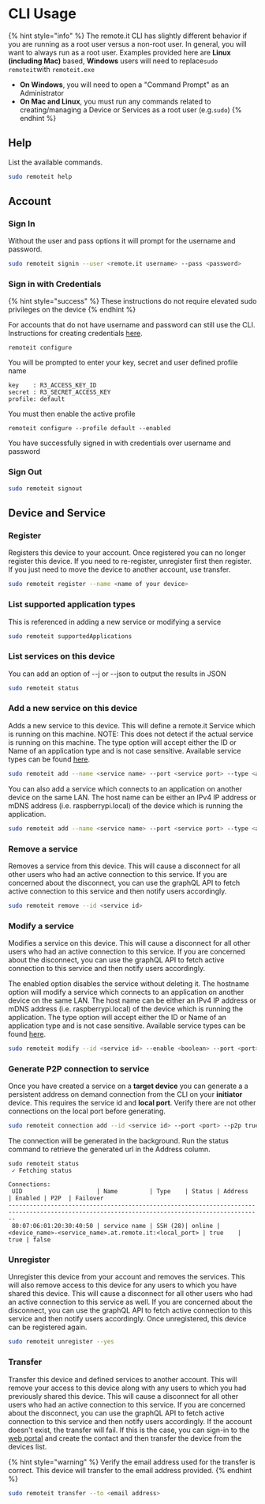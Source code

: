 # CLI Usage

{% hint style="info" %}
The remote.it CLI has slightly different behavior if you are running as a root user versus a non-root user. In general, you will want to always run as a root user. Examples provided here are **Linux (including Mac)** based, **Windows** users will need to replace`sudo remoteit`with `remoteit.exe`

* **On Windows**, you will need to open a "Command Prompt" as an Administrator
* **On Mac and Linux**, you must run any commands related to creating/managing a Device or Services as a root user (e.g.`sudo`)
{% endhint %}

## Help

&#x20;List the available commands.

```bash
sudo remoteit help
```

## Account

### Sign In

Without the user and pass options it will prompt for the username and password.

```bash
sudo remoteit signin --user <remote.it username> --pass <password>
```

### Sign in with Credentials

{% hint style="success" %}
These instructions do not require elevated sudo privileges on the device
{% endhint %}

For accounts that do not have username and password can still use the CLI. Instructions for creating credentials [here](api/authentication.md#key-management).

```
remoteit configure
```

You will be prompted to enter your key, secret and user defined profile name

```
key    : R3_ACCESS_KEY_ID
secret : R3_SECRET_ACCESS_KEY
profile: default
```

You must then enable the active profile

```
remoteit configure --profile default --enabled
```

You have successfully signed in with credentials over username and password

### Sign Out

```bash
sudo remoteit signout
```

## Device and Service

### Register

Registers this device to your account. Once registered you can no longer register this device. If you need to re-register, unregister first then register. If you just need to move the device to another account, use transfer.

```bash
sudo remoteit register --name <name of your device>
```

### List supported application types

This is referenced in adding a new service or modifying a service

```bash
sudo remoteit supportedApplications
```

### List services on this device

You can add an option of --j or --json to output the results in JSON

```bash
sudo remoteit status
```

### Add a new service on this device

Adds a new service to this device. This will define a remote.it Service which is running on this machine. NOTE: This does not detect if the actual service is running on this machine. The type option will accept either the ID or Name of an application type and is not case sensitive. Available service types can be found [here](broken-reference).&#x20;

```bash
sudo remoteit add --name <service name> --port <service port> --type <application type> 
```

You can also add a service which connects to an application on another device on the same LAN. The host name can be either an IPv4 IP address or mDNS address (i.e. raspberrypi.local) of the device which is running the application.

```bash
sudo remoteit add --name <service name> --port <service port> --type <application type> --hostname <hostname>
```

### Remove a service

Removes a service from this device. This will cause a disconnect for all other users who had an active connection to this service. If you are concerned about the disconnect, you can use the graphQL API to fetch active connection to this service and then notify users accordingly.

```bash
sudo remoteit remove --id <service id>
```

### Modify a service

Modifies a service on this device. This will cause a disconnect for all other users who had an active connection to this service. If you are concerned about the disconnect, you can use the graphQL API to fetch active connection to this service and then notify users accordingly.&#x20;

The enabled option disables the service without deleting it. The hostname option will modify a service which connects to an application on another device on the same LAN. The host name can be either an IPv4 IP address or mDNS address (i.e. raspberrypi.local) of the device which is running the application. The type option will accept either the ID or Name of an application type and is not case sensitive. Available service types can be found [here](broken-reference).

```bash
sudo remoteit modify --id <service id> --enable <boolean> --port <port> --hostname <hostname> --type <application type> 
```

### Generate P2P connection to service

Once you have created a service on a **target device** you can generate a a persistent address on demand connection from the CLI on your **initiator** device. This requires the service id and **local port**. Verify there are not other connections on the local port before generating.

```bash
sudo remoteit connection add --id <service id> --port <port> --p2p true
```

The connection will be generated in the background. Run the status command to retrieve the generated url in the Address column.

```
sudo remoteit status
 ✓ Fetching status

Connections:
 UID                     | Name         | Type    | Status | Address                                                | Enabled | P2P  | Failover  
----------------------------------------------------------------------------------------------------------------------------------------------
 80:07:06:01:20:30:40:50 | service name | SSH (28)| online | <device_name>-<service_name>.at.remote.it:<local_port> | true    | true | false 
```

### Unregister

Unregister this device from your account and removes the services. This will also remove access to this device for any users to which you have shared this device. This will cause a disconnect for all other users who had an active connection to this service as well. If you are concerned about the disconnect, you can use the graphQL API to fetch active connection to this service and then notify users accordingly. Once unregistered, this device can be registered again.&#x20;

```bash
sudo remoteit unregister --yes
```

### Transfer

Transfer this device and defined services to another account. This will remove your access to this device along with any users to which you had previously shared this device. This will cause a disconnect for all other users who had an active connection to this service. If you are concerned about the disconnect, you can use the graphQL API to fetch active connection to this service and then notify users accordingly. If the account doesn't exist, the transfer will fail. If this is the case, you can sign-in to the [web portal](https://link.remote.it/portal/contacts) and create the contact and then transfer the device from the devices list.

{% hint style="warning" %}
Verify the email address used for the transfer is correct. This device will transfer to the email address provided.
{% endhint %}

```bash
sudo remoteit transfer --to <email address>
```

